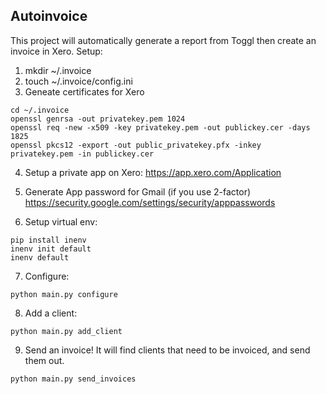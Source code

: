## Autoinvoice

This project will automatically generate a report from Toggl then create an invoice in Xero. Setup:

1. mkdir ~/.invoice
2. touch ~/.invoice/config.ini
3. Geneate certificates for Xero

```
cd ~/.invoice
openssl genrsa -out privatekey.pem 1024
openssl req -new -x509 -key privatekey.pem -out publickey.cer -days 1825
openssl pkcs12 -export -out public_privatekey.pfx -inkey privatekey.pem -in publickey.cer
```

4. Setup a private app on Xero: https://app.xero.com/Application

5. Generate App password for Gmail (if you use 2-factor)
https://security.google.com/settings/security/apppasswords

6. Setup virtual env:

```
pip install inenv
inenv init default
inenv default
```

7. Configure:

```
python main.py configure
```

8. Add a client:

```
python main.py add_client
```

9. Send an invoice! It will find clients that need to be invoiced, and send them out.

```
python main.py send_invoices
```

